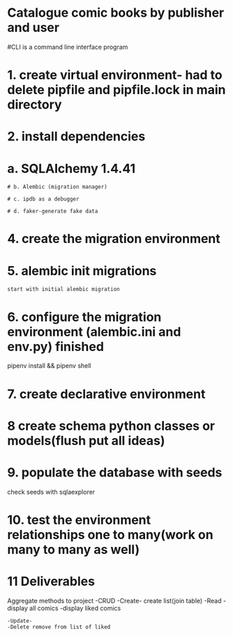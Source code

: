 # Catalogue comic books by publisher and user

#CLI is a command line interface program

# 1. create virtual environment- had to delete pipfile and pipfile.lock in main directory

# 2. install dependencies

# a. SQLAlchemy 1.4.41

    # b. Alembic (migration manager)

    # c. ipdb as a debugger

    # d. faker-generate fake data

# 4. create the migration environment

# 5. alembic init migrations

    start with initial alembic migration

# 6. configure the migration environment (alembic.ini and env.py) finished

pipenv install && pipenv shell

# 7. create declarative environment

# 8 create schema python classes or models(flush put all ideas)

# 9. populate the database with seeds

check seeds with sqlaexplorer

# 10. test the environment relationships one to many(work on many to many as well)

# 11 Deliverables

Aggregate methods to project
-CRUD
-Create- create list(join table)
-Read
-display all comics
-display liked comics

    -Update-
    -Delete remove from list of liked
